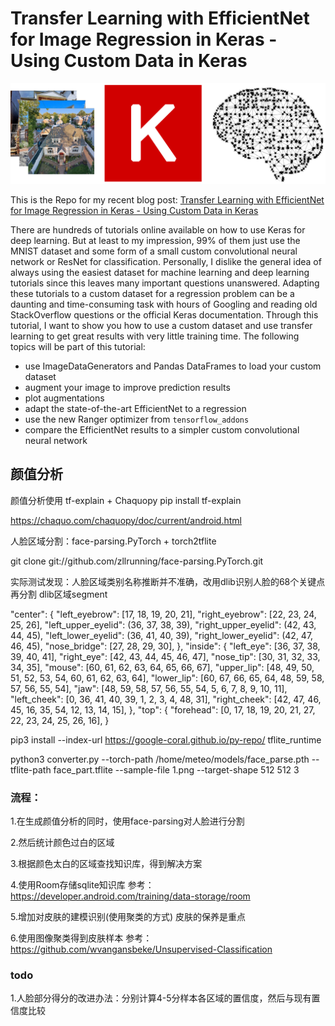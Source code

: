 # Transfer Learning with EfficientNet for Image Regression in Keras - Using Custom Data in Keras

![teaser](./teaser.png)

This is the Repo for my recent blog post: [Transfer Learning with EfficientNet for Image Regression in Keras - Using Custom Data in Keras](https://rosenfelder.ai/keras-regression-efficient-net/)

There are hundreds of tutorials online available on how to use Keras for deep learning. But at least to my impression, 99% of them just use the MNIST dataset and some form of a small custom convolutional neural network or ResNet for classification. Personally, I dislike the general idea of always using the easiest dataset for machine learning and deep learning tutorials since this leaves many important questions unanswered. Adapting these tutorials to a custom dataset for a regression problem can be a daunting and time-consuming task with hours of Googling and reading old StackOverflow questions or the official Keras documentation. Through this tutorial, I want to show you how to use a custom dataset and use transfer learning to get great results with very little training time. The following topics will be part of this tutorial:

- use ImageDataGenerators and Pandas DataFrames to load your custom dataset
- augment your image to improve prediction results
- plot augmentations
- adapt the state-of-the-art EfficientNet to a regression
- use the new Ranger optimizer from `tensorflow_addons`
- compare the EfficientNet results to a simpler custom convolutional neural network

## 颜值分析

颜值分析使用 tf-explain + Chaquopy 
pip install tf-explain

https://chaquo.com/chaquopy/doc/current/android.html

人脸区域分割：face-parsing.PyTorch + torch2tflite

git clone git://github.com/zllrunning/face-parsing.PyTorch.git

实际测试发现：人脸区域类别名称推断并不准确，改用dlib识别人脸的68个关键点再分割
dlib区域segment

"center":
{
    "left_eyebrow": [17, 18, 19, 20, 21],
    "right_eyebrow": [22, 23, 24, 25, 26],
    "left_upper_eyelid": (36, 37, 38, 39),
    "right_upper_eyelid": (42, 43, 44, 45),
    "left_lower_eyelid": (36, 41, 40, 39),
    "right_lower_eyelid": (42, 47, 46, 45),
    "nose_bridge": [27, 28, 29, 30],
},
"inside":
{
    "left_eye": [36, 37, 38, 39, 40, 41],
    "right_eye": [42, 43, 44, 45, 46, 47],
    "nose_tip": [30, 31, 32, 33, 34, 35],
    "mouse": [60, 61, 62, 63, 64, 65, 66, 67],
    "upper_lip": [48, 49, 50, 51, 52, 53, 54, 60, 61, 62, 63, 64],
    "lower_lip": [60, 67, 66, 65, 64, 48, 59, 58, 57, 56, 55, 54],
    "jaw": [48, 59, 58, 57, 56, 55, 54, 5, 6, 7, 8, 9, 10, 11],
    "left_cheek": [0, 36, 41, 40, 39, 1, 2, 3, 4, 48, 31],
    "right_cheek": [42, 47, 46, 45, 16, 35, 54, 12, 13, 14, 15],
},
"top":
{
    "forehead": [0, 17, 18, 19, 20, 21, 27, 22, 23, 24, 25, 26, 16],
}


pip3 install --index-url https://google-coral.github.io/py-repo/ tflite_runtime

python3 converter.py --torch-path /home/meteo/models/face_parse.pth --tflite-path face_part.tflite --sample-file 1.png --target-shape 512 512 3

### 流程：

1.在生成颜值分析的同时，使用face-parsing对人脸进行分割

2.然后统计颜色过白的区域

3.根据颜色太白的区域查找知识库，得到解决方案

4.使用Room存储sqlite知识库
    参考：https://developer.android.com/training/data-storage/room

5.增加对皮肤的建模识别(使用聚类的方式)
    皮肤的保养是重点

6.使用图像聚类得到皮肤样本
    参考：https://github.com/wvangansbeke/Unsupervised-Classification

### todo

1.人脸部分得分的改进办法：分别计算4-5分样本各区域的置信度，然后与现有置信度比较
